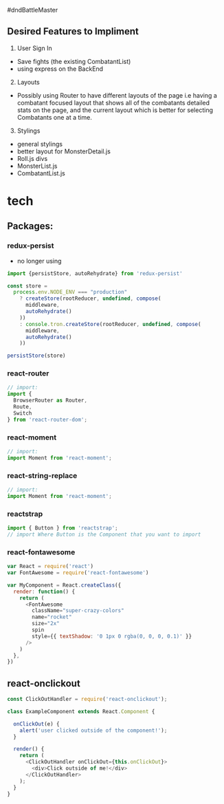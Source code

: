 #dndBattleMaster

## Desired Features to Impliment
1. User Sign In
- Save fights (the existing CombatantList)
- using express on the BackEnd
2. Layouts
- Possibly using Router to have different layouts of the page i.e having a combatant focused layout that shows all of the combatants detailed stats on the page, and the current layout which is better for selecting Combatants one at a time.
3. Stylings
- general stylings
- better layout for MonsterDetail.js
- Roll.js divs
- MonsterList.js
- CombatantList.js

# tech

## Packages:
### redux-persist
- no longer using
```js
import {persistStore, autoRehydrate} from 'redux-persist'

const store =
  process.env.NODE_ENV === "production"
    ? createStore(rootReducer, undefined, compose(
      middleware,
      autoRehydrate()
    ))
    : console.tron.createStore(rootReducer, undefined, compose(
      middleware,
      autoRehydrate()
    ))

persistStore(store)
```
### react-router
```js
// import:
import {
  BrowserRouter as Router,
  Route,
  Switch
} from 'react-router-dom';
```
### react-moment

```js
// import:
import Moment from 'react-moment';
```

### react-string-replace

```js
// import:
import Moment from 'react-moment';
```
### reactstrap
```js
import { Button } from 'reactstrap';
// import Where Button is the Component that you want to import
```
### react-fontawesome
```js
var React = require('react')
var FontAwesome = require('react-fontawesome')

var MyComponent = React.createClass({
  render: function() {
    return (
      <FontAwesome
        className="super-crazy-colors"
        name="rocket"
        size="2x"
        spin
        style={{ textShadow: '0 1px 0 rgba(0, 0, 0, 0.1)' }}
      />
    )
  },
})
```
## react-onclickout
```js
const ClickOutHandler = require('react-onclickout');

class ExampleComponent extends React.Component {

  onClickOut(e) {
    alert('user clicked outside of the component!');
  }

  render() {
    return (
      <ClickOutHandler onClickOut={this.onClickOut}>
        <div>Click outside of me!</div>
      </ClickOutHandler>
    );
  }
}
```
